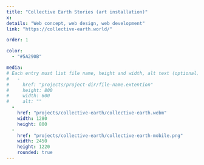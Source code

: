 ```yaml
---
title: "Collective Earth Stories (art installation)"
x:
details: "Web concept, web design, web development"
link: "https://collective-earth.world/"

order: 1

color: 
  - "#5A290B"

media: 
# Each entry must list file name, height and width, alt text (optional)
#   -
#     href: "projects/project-dir/file-name.extention"
#     height: 800
#     width: 600
#     alt: ""
  -
    href: "projects/collective-earth/collective-earth.webm"
    width: 1280
    height: 800
  -
    href: "projects/collective-earth/collective-earth-mobile.png"
    width: 2450
    height: 1220
    rounded: true
---
```

